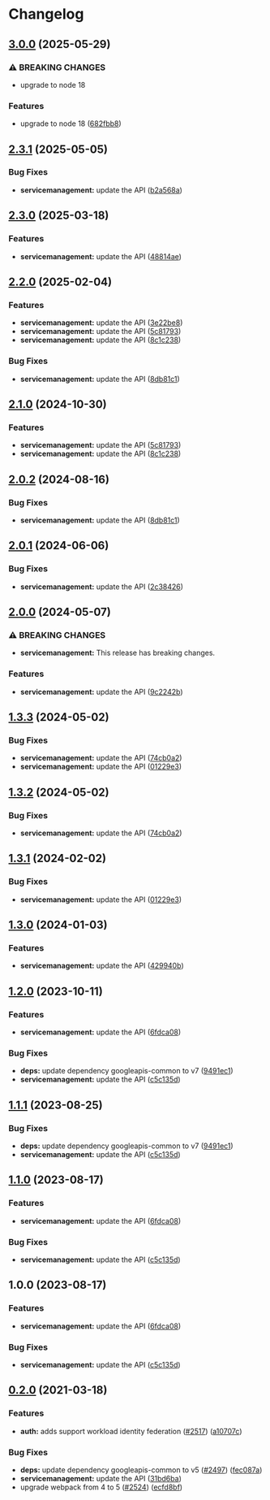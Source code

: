 # Changelog

## [3.0.0](https://github.com/googleapis/google-api-nodejs-client/compare/servicemanagement-v2.3.1...servicemanagement-v3.0.0) (2025-05-29)


### ⚠ BREAKING CHANGES

* upgrade to node 18

### Features

* upgrade to node 18 ([682fbb8](https://github.com/googleapis/google-api-nodejs-client/commit/682fbb869189ae92b3e9a194d37d0548af0c1f92))

## [2.3.1](https://github.com/googleapis/google-api-nodejs-client/compare/servicemanagement-v2.3.0...servicemanagement-v2.3.1) (2025-05-05)


### Bug Fixes

* **servicemanagement:** update the API ([b2a568a](https://github.com/googleapis/google-api-nodejs-client/commit/b2a568a0bc6cd2d78ab4299b1b906dea2b5cb5cc))

## [2.3.0](https://github.com/googleapis/google-api-nodejs-client/compare/servicemanagement-v2.2.0...servicemanagement-v2.3.0) (2025-03-18)


### Features

* **servicemanagement:** update the API ([48814ae](https://github.com/googleapis/google-api-nodejs-client/commit/48814ae5ff4b64c9612cf1d87abf20a381279ca9))

## [2.2.0](https://github.com/googleapis/google-api-nodejs-client/compare/servicemanagement-v2.1.0...servicemanagement-v2.2.0) (2025-02-04)


### Features

* **servicemanagement:** update the API ([3e22be8](https://github.com/googleapis/google-api-nodejs-client/commit/3e22be858c335da7605ad2adacf2bfd6d960a127))
* **servicemanagement:** update the API ([5c81793](https://github.com/googleapis/google-api-nodejs-client/commit/5c81793182c383a8d3095815cc7a12f8a7701d84))
* **servicemanagement:** update the API ([8c1c238](https://github.com/googleapis/google-api-nodejs-client/commit/8c1c2380bbbc0280b161ebb4c92b5b37a838be95))


### Bug Fixes

* **servicemanagement:** update the API ([8db81c1](https://github.com/googleapis/google-api-nodejs-client/commit/8db81c11b3adec8f72935953670711b69498193f))

## [2.1.0](https://github.com/googleapis/google-api-nodejs-client/compare/servicemanagement-v2.0.2...servicemanagement-v2.1.0) (2024-10-30)


### Features

* **servicemanagement:** update the API ([5c81793](https://github.com/googleapis/google-api-nodejs-client/commit/5c81793182c383a8d3095815cc7a12f8a7701d84))
* **servicemanagement:** update the API ([8c1c238](https://github.com/googleapis/google-api-nodejs-client/commit/8c1c2380bbbc0280b161ebb4c92b5b37a838be95))

## [2.0.2](https://github.com/googleapis/google-api-nodejs-client/compare/servicemanagement-v2.0.1...servicemanagement-v2.0.2) (2024-08-16)


### Bug Fixes

* **servicemanagement:** update the API ([8db81c1](https://github.com/googleapis/google-api-nodejs-client/commit/8db81c11b3adec8f72935953670711b69498193f))

## [2.0.1](https://github.com/googleapis/google-api-nodejs-client/compare/servicemanagement-v2.0.0...servicemanagement-v2.0.1) (2024-06-06)


### Bug Fixes

* **servicemanagement:** update the API ([2c38426](https://github.com/googleapis/google-api-nodejs-client/commit/2c384265bc309b39e349be6c8b09cf3481f0177d))

## [2.0.0](https://github.com/googleapis/google-api-nodejs-client/compare/servicemanagement-v1.3.3...servicemanagement-v2.0.0) (2024-05-07)


### ⚠ BREAKING CHANGES

* **servicemanagement:** This release has breaking changes.

### Features

* **servicemanagement:** update the API ([9c2242b](https://github.com/googleapis/google-api-nodejs-client/commit/9c2242b570aa22c8ab69862e362593f5162e8b21))

## [1.3.3](https://github.com/googleapis/google-api-nodejs-client/compare/servicemanagement-v1.3.2...servicemanagement-v1.3.3) (2024-05-02)


### Bug Fixes

* **servicemanagement:** update the API ([74cb0a2](https://github.com/googleapis/google-api-nodejs-client/commit/74cb0a2a62c6b29337808ad6fef57daf5c5afed5))
* **servicemanagement:** update the API ([01229e3](https://github.com/googleapis/google-api-nodejs-client/commit/01229e3654c092be86e674cd66e6c3f938862de2))

## [1.3.2](https://github.com/googleapis/google-api-nodejs-client/compare/servicemanagement-v1.3.1...servicemanagement-v1.3.2) (2024-05-02)


### Bug Fixes

* **servicemanagement:** update the API ([74cb0a2](https://github.com/googleapis/google-api-nodejs-client/commit/74cb0a2a62c6b29337808ad6fef57daf5c5afed5))

## [1.3.1](https://github.com/googleapis/google-api-nodejs-client/compare/servicemanagement-v1.3.0...servicemanagement-v1.3.1) (2024-02-02)


### Bug Fixes

* **servicemanagement:** update the API ([01229e3](https://github.com/googleapis/google-api-nodejs-client/commit/01229e3654c092be86e674cd66e6c3f938862de2))

## [1.3.0](https://github.com/googleapis/google-api-nodejs-client/compare/servicemanagement-v1.2.0...servicemanagement-v1.3.0) (2024-01-03)


### Features

* **servicemanagement:** update the API ([429940b](https://github.com/googleapis/google-api-nodejs-client/commit/429940b1b4955ea05962454ff4132f5fa93cc83d))

## [1.2.0](https://github.com/googleapis/google-api-nodejs-client/compare/servicemanagement-v1.1.1...servicemanagement-v1.2.0) (2023-10-11)


### Features

* **servicemanagement:** update the API ([6fdca08](https://github.com/googleapis/google-api-nodejs-client/commit/6fdca087b3e0f7b83c4076173d0415bb1cdaf0bd))


### Bug Fixes

* **deps:** update dependency googleapis-common to v7 ([9491ec1](https://github.com/googleapis/google-api-nodejs-client/commit/9491ec1cdc3c413e7d73edcfcd59cf5c28a7c855))
* **servicemanagement:** update the API ([c5c135d](https://github.com/googleapis/google-api-nodejs-client/commit/c5c135da55575a8548610557104818740febb6f0))

## [1.1.1](https://github.com/googleapis/google-api-nodejs-client/compare/servicemanagement-v1.1.0...servicemanagement-v1.1.1) (2023-08-25)


### Bug Fixes

* **deps:** update dependency googleapis-common to v7 ([9491ec1](https://github.com/googleapis/google-api-nodejs-client/commit/9491ec1cdc3c413e7d73edcfcd59cf5c28a7c855))
* **servicemanagement:** update the API ([c5c135d](https://github.com/googleapis/google-api-nodejs-client/commit/c5c135da55575a8548610557104818740febb6f0))

## [1.1.0](https://github.com/googleapis/google-api-nodejs-client/compare/servicemanagement-v1.0.0...servicemanagement-v1.1.0) (2023-08-17)


### Features

* **servicemanagement:** update the API ([6fdca08](https://github.com/googleapis/google-api-nodejs-client/commit/6fdca087b3e0f7b83c4076173d0415bb1cdaf0bd))


### Bug Fixes

* **servicemanagement:** update the API ([c5c135d](https://github.com/googleapis/google-api-nodejs-client/commit/c5c135da55575a8548610557104818740febb6f0))

## 1.0.0 (2023-08-17)


### Features

* **servicemanagement:** update the API ([6fdca08](https://github.com/googleapis/google-api-nodejs-client/commit/6fdca087b3e0f7b83c4076173d0415bb1cdaf0bd))


### Bug Fixes

* **servicemanagement:** update the API ([c5c135d](https://github.com/googleapis/google-api-nodejs-client/commit/c5c135da55575a8548610557104818740febb6f0))

## [0.2.0](https://www.github.com/googleapis/google-api-nodejs-client/compare/servicemanagement-v0.1.0...servicemanagement-v0.2.0) (2021-03-18)


### Features

* **auth:** adds support workload identity federation ([#2517](https://www.github.com/googleapis/google-api-nodejs-client/issues/2517)) ([a10707c](https://www.github.com/googleapis/google-api-nodejs-client/commit/a10707c477759e7c9ef6360a2fe800856fb600c1))


### Bug Fixes

* **deps:** update dependency googleapis-common to v5 ([#2497](https://www.github.com/googleapis/google-api-nodejs-client/issues/2497)) ([fec087a](https://www.github.com/googleapis/google-api-nodejs-client/commit/fec087abcf3d994dd41c3ffa0a0c12b1f9f09dae))
* **servicemanagement:** update the API ([31bd6ba](https://www.github.com/googleapis/google-api-nodejs-client/commit/31bd6ba41d933da70a6d1b09ccf90c940fa11766))
* upgrade webpack from 4 to 5  ([#2524](https://www.github.com/googleapis/google-api-nodejs-client/issues/2524)) ([ecfd8bf](https://www.github.com/googleapis/google-api-nodejs-client/commit/ecfd8bfcd06e1beabff7ec9a8c4000222379eb8d))
